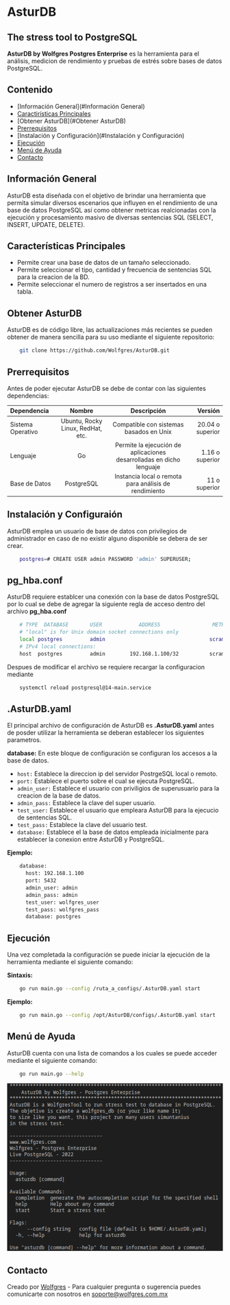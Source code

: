 # AsturDB
## The stress tool to PostgreSQL
<!--AsturDB by Wolfgres Postgres Enterprise  is a benchmark tool to stress databases in PostgreSQL to test-->
__AsturDB by Wolfgres Postgres Enterprise__ es la herramienta para el análisis, medicion de rendimiento y pruebas de estrés sobre bases de datos PostgreSQL.

## Contenido

* [Información General](#Información General)
* [Caractirísticas Principales](#Caracteristicas)
* [Obtener AsturDB](#Obtener AsturDB)
* [Prerrequisitos](#Prerrequisitos)
* [Instalación y Configuración](#Instalación y Configuración)
* [Ejecución](#Ejecución)
* [Menú de Ayuda](#Instalacion)
* [Contacto](#Instalacion)

## Información General
AsturDB esta diseñada con el objetivo de brindar una herramienta que permita simular diversos escenarios que influyen en el rendimiento de una base de datos PostgreSQL así como obtener metricas realcionadas con la ejecución y procesamiento masivo de diversas sentencias SQL (SELECT, INSERT, UPDATE, DELETE).   

## Características Principales

- Permite crear una base de datos de un tamaño seleccionado.
- Permite seleccionar el tipo, cantidad y frecuencia de sentencias SQL para la creacion de la BD.
- Permite seleccionar el numero de registros a ser insertados en una tabla.

## Obtener AsturDB

AsturDB es de código libre, las actualizaciones más recientes se pueden obtener de manera sencilla para su uso mediante el siguiente repositorio:

````bash
    git clone https://github.com/Wolfgres/AsturDB.git
````

## Prerrequisitos

Antes de poder ejecutar AsturDB se debe de contar con las siguientes dependencias: 

|Dependencia         |Nombre      |Descripción |Versión     |
|:---             |:----:      |:----:      |---: |
|Sistema Operativo|Ubuntu, Rocky Linux, RedHat, etc.       |Compatible con sistemas basados en Unix       | 20.04 o superior   |
|Lenguaje         |Go          |Permite la ejecución de aplicaciones desarrolladas en dicho lenguaje        | 1.16 o superior      |
|Base de Datos    |PostgreSQL  |Instancia local o remota para análisis de rendimiento         | 11 o superior      |

## Instalación y Configuraión


AsturDB emplea un usuario de base de datos con privilegios de administrador en caso de no existir alguno disponible se debera de ser crear.

````bash
    postgres=# CREATE USER admin PASSWORD 'admin' SUPERUSER;
````


## pg_hba.conf
AsturDB requiere establcer una conexión con la base de datos PostgreSQL por lo cual se debe de agregar la siguiente regla de acceso dentro del archivo __pg_hba.conf__

````bash
    # TYPE  DATABASE       USER            ADDRESS                 METHOD
    # "local" is for Unix domain socket connections only
    local postgres         admin                                  scram-sha-256
    # IPv4 local connections:
    host  postgres         admin        192.168.1.100/32          scram-sha-256

````

Despues de modificar el archivo se requiere recargar la configuracion mediante
````bash
    systemctl reload postgresql@14-main.service
````

## .AsturDB.yaml

El principal archivo de configuración de AsturDB es __.AsturDB.yaml__ antes de posder utilizar la herramienta se deberan establecer los siguientes parametros.

__database:__ En este bloque de configuración se configuran los accesos a la base de datos.
* `host:` Establece la direccion ip del servidor PostrgeSQL local o remoto.
* `port:` Establece el puerto sobre el cual se ejecuta PostgreSQL.
* `admin_user:` Establece el usuario con priviligios de superusuario para la creacion de la base de datos.
* `admin_pass:` Establece la clave del super usuario.
* `test_user:` Establece el usuario que empleara AsturDB para la ejecucio de sentencias SQL.
* `test_pass:` Establece la clave del usuario test.
* `database:` Establece el la base de datos empleada inicialmente para establecer la conexion entre AsturDB y PostgreSQL.

__Ejemplo:__
````bash
    database:
      host: 192.168.1.100
      port: 5432
      admin_user: admin
      admin_pass: admin
      test_user: wolfgres_user
      test_pass: wolfgres_pass
      database: postgres
````

## Ejecución
Una vez completada la configuración se puede iniciar la ejecución de la herramienta mediante el siguiente comando:  

__Sintaxis:__
````bash
    go run main.go --config /ruta_a_configs/.AsturDB.yaml start
````
__Ejemplo:__
````bash
    go run main.go --config /opt/AsturDB/configs/.AsturDB.yaml start
````

## Menú de Ayuda

AsturDB cuenta con una lista de comandos a los cuales se puede acceder mediante el siguiente comando:
````bash
    go run main.go --help
````
![Example screenshot](./img/asturdb.png)

## Contacto
Creado por [Wolfgres](https://www.wolfgres.com/) - Para cualquier pregunta o sugerencia puedes comunicarte con nosotros en soporte@wolfgres.com.mx 


